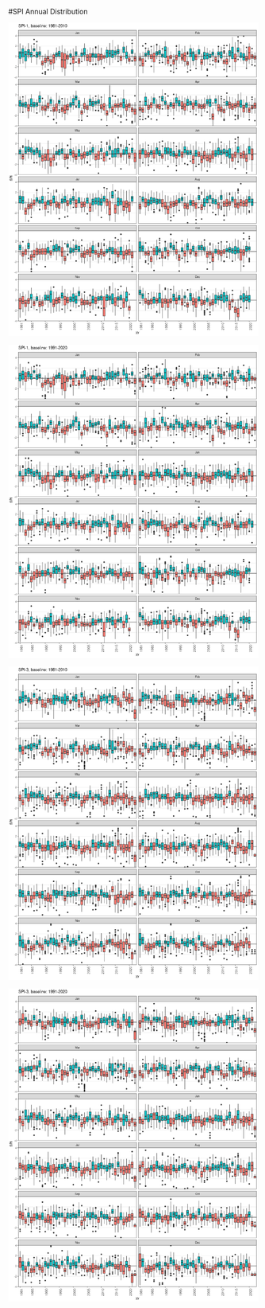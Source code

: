 #SPI Annual Distribution

![SPI distribution](./img/spi/boxplot_spi1_1981_2010.png)

![SPI distribution](./img/spi/boxplot_spi1_1991_2020.png)

![SPI distribution](./img/spi/boxplot_spi3_1981_2010.png)

![SPI distribution](./img/spi/boxplot_spi3_1991_2020.png)



